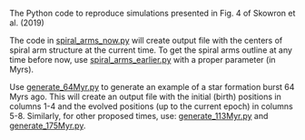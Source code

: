 The Python code to reproduce simulations presented in Fig. 4 of Skowron et al. (2019)

The code in [spiral_arms_now.py](../fig4/spiral_arms_now.py) will create output file with the centers of spiral arm structure at the current time. To get the spiral arms outline at any time before now, use [spiral_arms_earlier.py](../fig4/spiral_arms_earlier.py) with a proper parameter (in Myrs).

Use [generate_64Myr.py](../fig4/generate_64Myr.py) to generate an example of a star formation burst 64 Myrs ago. This will create an output file with the initial (birth) positions in columns 1-4 and the evolved positions (up to the current epoch) in columns 5-8. Similarly, for other proposed times, use: [generate_113Myr.py](../fig4/generate_113Myr.py) and [generate_175Myr.py](../fig4/generate_175Myr.py).


